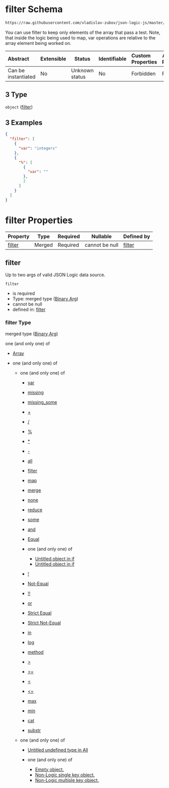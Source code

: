 # filter Schema

```txt
https://raw.githubusercontent.com/vladislav-zubov/json-logic-js/master/schemas/operators/array/filter.json#/oneOf/3
```

You can use filter to keep only elements of the array that pass a test. Note, that inside the logic being used to map, var operations are relative to the array element being worked on.


| Abstract            | Extensible | Status         | Identifiable | Custom Properties | Additional Properties | Access Restrictions | Defined In                                           |
| :------------------ | ---------- | -------------- | ------------ | :---------------- | --------------------- | ------------------- | ---------------------------------------------------- |
| Can be instantiated | No         | Unknown status | No           | Forbidden         | Forbidden             | none                | [var.json\*](common/var.json "open original schema") |

## 3 Type

`object` ([filter](var-oneof-filter.md))

## 3 Examples

```json
{
  "filter": [
    {
      "var": "integers"
    },
    {
      "%": [
        {
          "var": ""
        },
        2
      ]
    }
  ]
}
```

# filter Properties

| Property          | Type   | Required | Nullable       | Defined by                                                                                                            |
| :---------------- | ------ | -------- | -------------- | :-------------------------------------------------------------------------------------------------------------------- |
| [filter](#filter) | Merged | Required | cannot be null | [filter](map-properties-binary-arg.md "http&#x3A;//jsonlogic.com/schemas/common/binary-args.json#/properties/filter") |

## filter

Up to two args of valid JSON Logic data source.


`filter`

-   is required
-   Type: merged type ([Binary Arg](map-properties-binary-arg.md))
-   cannot be null
-   defined in: [filter](map-properties-binary-arg.md "http&#x3A;//jsonlogic.com/schemas/common/binary-args.json#/properties/filter")

### filter Type

merged type ([Binary Arg](map-properties-binary-arg.md))

one (and only one) of

-   [Array](binary-args-oneof-array.md "check type definition")
-   one (and only one) of

    -   one (and only one) of

        -   [var](all-operators-oneof-var.md "check type definition")
        -   [missing](all-operators-oneof-missing.md "check type definition")
        -   [missing_some](all-operators-oneof-missing_some.md "check type definition")
        -   [+](all-operators-oneof--4.md "check type definition")
        -   [/](all-operators-oneof--5.md "check type definition")
        -   [%](all-operators-oneof--2.md "check type definition")
        -   [\*](all-operators-oneof--3.md "check type definition")
        -   [-](all-operators-oneof--.md "check type definition")
        -   [all](all-operators-oneof-all.md "check type definition")
        -   [filter](var-oneof-filter.md "check type definition")
        -   [map](var-oneof-map.md "check type definition")
        -   [merge](var-oneof-merge.md "check type definition")
        -   [none](all-operators-oneof-none.md "check type definition")
        -   [reduce](var-oneof-reduce.md "check type definition")
        -   [some](all-operators-oneof-some.md "check type definition")
        -   [and](all-operators-oneof-and.md "check type definition")
        -   [Equal](all-operators-oneof-equal.md "check type definition")
        -   one (and only one) of

            -   [Untitled object in if](if-oneof-0.md "check type definition")
            -   [Untitled object in if](if-oneof-1.md "check type definition")
        -   [!](all-operators-oneof-.md "check type definition")
        -   [Not-Equal](all-operators-oneof-not-equal.md "check type definition")
        -   [!!](all-operators-oneof--1.md "check type definition")
        -   [or](all-operators-oneof-or.md "check type definition")
        -   [Strict Equal](all-operators-oneof-strict-equal.md "check type definition")
        -   [Strict Not-Equal](all-operators-oneof-strict-not-equal.md "check type definition")
        -   [in](all-operators-oneof-in.md "check type definition")
        -   [log](all-operators-oneof-log.md "check type definition")
        -   [method](all-operators-oneof-method.md "check type definition")
        -   [>](all-operators-oneof--8.md "check type definition")
        -   [>=](all-operators-oneof--9.md "check type definition")
        -   [&lt;](all-operators-oneof--6.md "check type definition")
        -   [&lt;=](all-operators-oneof--7.md "check type definition")
        -   [max](all-operators-oneof-max.md "check type definition")
        -   [min](all-operators-oneof-min.md "check type definition")
        -   [cat](all-operators-oneof-cat.md "check type definition")
        -   [substr](all-operators-oneof-substr.md "check type definition")
    -   one (and only one) of

        -   [Untitled undefined type in All](all-types-wo-array-oneof-0.md "check type definition")
        -   one (and only one) of

            -   [Empty object.](no-logic-object-oneof-empty-object.md "check type definition")
            -   [Non-Logic single key object.](no-logic-object-oneof-non-logic-single-key-object.md "check type definition")
            -   [Non-Logic multiple key object.](no-logic-object-oneof-non-logic-multiple-key-object.md "check type definition")

